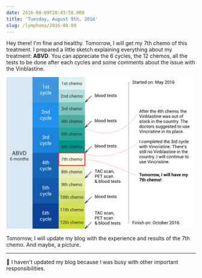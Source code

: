 ```yaml
---
date: 2016-08-09T20:43:58.000
title: 'Tuesday, August 9th, 2016'
slug: /lymphoma/2016-08-09
---
```


Hey there! I'm fine and healthy. Tomorrow, I will get my 7th chemo of this treatment. I prepared a little sketch explaining everything about my treatment: **ABVD**. You can appreciate the 6 cycles, the 12 chemos, all the tests to be done after each cycles and some comments about the issue with the Vinblastine.

![](/images/lymphoma/obntlaj4YR1vsn3evo1.png)

Tomorrow, I will update my blog with the experience and results of the 7th chemo. And maybe, a picture.

---

🙇 I haven't updated my blog because I was busy with other important responsibilities.
